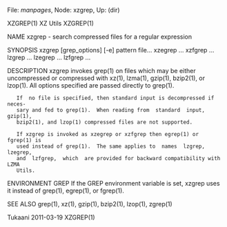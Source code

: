File: *manpages*,  Node: xzgrep,  Up: (dir)

XZGREP(1)                          XZ Utils                          XZGREP(1)



NAME
       xzgrep - search compressed files for a regular expression

SYNOPSIS
       xzgrep [grep_options] [-e] pattern file...
       xzegrep ...
       xzfgrep ...
       lzgrep ...
       lzegrep ...
       lzfgrep ...

DESCRIPTION
       xzgrep  invokes  grep(1)  on  files which may be either uncompressed or
       compressed with xz(1), lzma(1), gzip(1),  bzip2(1),  or  lzop(1).   All
       options specified are passed directly to grep(1).

       If  no file is specified, then standard input is decompressed if neces‐
       sary and fed to grep(1).  When reading from  standard  input,  gzip(1),
       bzip2(1), and lzop(1) compressed files are not supported.

       If xzgrep is invoked as xzegrep or xzfgrep then egrep(1) or fgrep(1) is
       used instead of grep(1).  The same applies to  names  lzgrep,  lzegrep,
       and  lzfgrep,  which  are provided for backward compatibility with LZMA
       Utils.

ENVIRONMENT
       GREP   If the GREP environment variable is set, xzgrep uses it  instead
              of grep(1), egrep(1), or fgrep(1).

SEE ALSO
       grep(1), xz(1), gzip(1), bzip2(1), lzop(1), zgrep(1)



Tukaani                           2011-03-19                         XZGREP(1)
